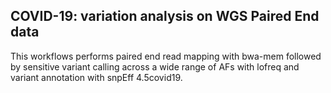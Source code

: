 COVID-19: variation analysis on WGS Paired End data
-------------------------------------------

This workflows performs paired end read mapping with bwa-mem followed by
sensitive variant calling across a wide range of AFs with lofreq and variant
annotation with snpEff 4.5covid19.

